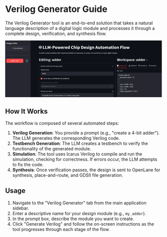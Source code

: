 # Verilog Generator Guide

The Verilog Generator tool is an end-to-end solution that takes a natural language description of a digital logic module and processes it through a complete design, verification, and synthesis flow.

![Verilog Generator UI](../assets/verilog_generator_ui.png)

## How It Works

The workflow is composed of several automated steps:

1.  **Verilog Generation**: You provide a prompt (e.g., "create a 4-bit adder"). The LLM generates the corresponding Verilog code.
2.  **Testbench Generation**: The LLM creates a testbench to verify the functionality of the generated module.
3.  **Simulation**: The tool uses Icarus Verilog to compile and run the simulation, checking for correctness. If errors occur, the LLM attempts to fix the code.
4.  **Synthesis**: Once verification passes, the design is sent to OpenLane for synthesis, place-and-route, and GDSII file generation.

## Usage

1.  Navigate to the "Verilog Generator" tab from the main application sidebar.
2.  Enter a descriptive name for your design module (e.g., `my_adder`).
3.  In the prompt box, describe the module you want to create.
4.  Click "Generate Verilog" and follow the on-screen instructions as the tool progresses through each stage of the flow.